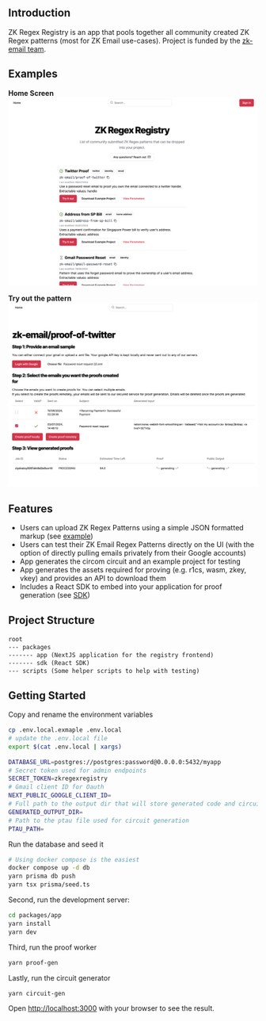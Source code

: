 ## Introduction

ZK Regex Registry is an app that pools together all community created ZK Regex patterns (most for ZK Email use-cases). Project is funded by the [zk-email team](https://github.com/zkemail).

## Examples

**Home Screen**
![home screen](./assets/main-page.png)

**Try out the pattern**
![try page](./assets/try-page.png)

## Features

- Users can upload ZK Regex Patterns using a simple JSON formatted markup (see [example](./assets/proof-of-twitter.json))
- Users can test their ZK Email Regex Patterns directly on the UI (with the option of directly pulling emails privately from their Google accounts)
- App generates the circom circuit and an example project for testing
- App generates the assets required for proving (e.g. r1cs, wasm, zkey, vkey) and provides an API to download them
- Includes a React SDK to embed into your application for proof generation (see [SDK](./packages/sdk))

## Project Structure

```
root
--- packages
------- app (NextJS application for the registry frontend)
------- sdk (React SDK)
--- scripts (Some helper scripts to help with testing)
```


## Getting Started

Copy and rename the environment variables
```bash
cp .env.local.exmaple .env.local
# update the .env.local file
export $(cat .env.local | xargs)
```

```bash
DATABASE_URL=postgres://postgres:password@0.0.0.0:5432/myapp
# Secret token used for admin endpoints
SECRET_TOKEN=zkregexregistry
# Gmail client ID for Oauth
NEXT_PUBLIC_GOOGLE_CLIENT_ID=
# Full path to the output dir that will store generated code and circuit
GENERATED_OUTPUT_DIR=
# Path to the ptau file used for circuit generation
PTAU_PATH=
```

Run the database and seed it

```bash
# Using docker compose is the easiest
docker compose up -d db
yarn prisma db push
yarn tsx prisma/seed.ts
```

Second, run the development server:

```bash
cd packages/app
yarn install
yarn dev
```

Third, run the proof worker

```bash
yarn proof-gen
```

Lastly, run the circuit generator

```bash
yarn circuit-gen
```

Open [http://localhost:3000](http://localhost:3000) with your browser to see the result.


